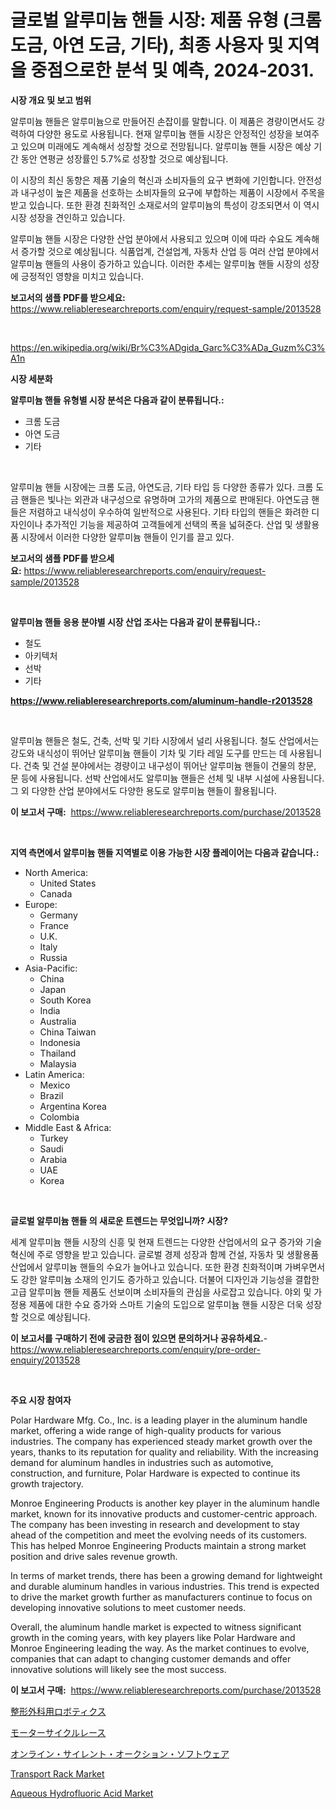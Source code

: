 <p><h1>글로벌 알루미늄 핸들 시장: 제품 유형 (크롬 도금, 아연 도금, 기타), 최종 사용자 및 지역을 중점으로한 분석 및 예측, 2024-2031.</h1></p><p><strong>시장 개요 및 보고 범위</strong></p>
<p><p>알루미늄 핸들은 알루미늄으로 만들어진 손잡이를 말합니다. 이 제품은 경량이면서도 강력하여 다양한 용도로 사용됩니다. 현재 알루미늄 핸들 시장은 안정적인 성장을 보여주고 있으며 미래에도 계속해서 성장할 것으로 전망됩니다. 알루미늄 핸들 시장은 예상 기간 동안 연평균 성장률인 5.7%로 성장할 것으로 예상됩니다. </p><p>이 시장의 최신 동향은 제품 기술의 혁신과 소비자들의 요구 변화에 기인합니다. 안전성과 내구성이 높은 제품을 선호하는 소비자들의 요구에 부합하는 제품이 시장에서 주목을 받고 있습니다. 또한 환경 친화적인 소재로서의 알루미늄의 특성이 강조되면서 이 역시 시장 성장을 견인하고 있습니다.</p><p>알루미늄 핸들 시장은 다양한 산업 분야에서 사용되고 있으며 이에 따라 수요도 계속해서 증가할 것으로 예상됩니다. 식품업계, 건설업계, 자동차 산업 등 여러 산업 분야에서 알루미늄 핸들의 사용이 증가하고 있습니다. 이러한 추세는 알루미늄 핸들 시장의 성장에 긍정적인 영향을 미치고 있습니다.</p></p>
<p><strong>보고서의 샘플 PDF를 받으세요:</strong> <a href="https://www.reliableresearchreports.com/enquiry/request-sample/2013528">https://www.reliableresearchreports.com/enquiry/request-sample/2013528</a></p>
<p>&nbsp;</p>
<p><a href="https://en.wikipedia.org/wiki/Br%C3%ADgida_Garc%C3%ADa_Guzm%C3%A1n">https://en.wikipedia.org/wiki/Br%C3%ADgida_Garc%C3%ADa_Guzm%C3%A1n</a></p>
<p><strong>시장 세분화</strong></p>
<p><strong>알루미늄 핸들 유형별 시장 분석은 다음과 같이 분류됩니다.:</strong></p>
<p><ul><li>크롬 도금</li><li>아연 도금</li><li>기타</li></ul></p>
<p>&nbsp;</p>
<p><p>알루미늄 핸들 시장에는 크롬 도금, 아연도금, 기타 타입 등 다양한 종류가 있다. 크롬 도금 핸들은 빛나는 외관과 내구성으로 유명하며 고가의 제품으로 판매된다. 아연도금 핸들은 저렴하고 내식성이 우수하여 일반적으로 사용된다. 기타 타입의 핸들은 화려한 디자인이나 추가적인 기능을 제공하여 고객들에게 선택의 폭을 넓혀준다. 산업 및 생활용품 시장에서 이러한 다양한 알루미늄 핸들이 인기를 끌고 있다.</p></p>
<p><strong>보고서의 샘플 PDF를 받으세요:</strong>&nbsp;<a href="https://www.reliableresearchreports.com/enquiry/request-sample/2013528">https://www.reliableresearchreports.com/enquiry/request-sample/2013528</a></p>
<p>&nbsp;</p>
<p><strong> 알루미늄 핸들 응용 분야별 시장 산업 조사는 다음과 같이 분류됩니다.:</strong></p>
<p><ul><li>철도</li><li>아키텍처</li><li>선박</li><li>기타</li></ul></p>
<p><strong><a href="https://www.reliableresearchreports.com/aluminum-handle-r2013528">https://www.reliableresearchreports.com/aluminum-handle-r2013528</a></strong></p>
<p>&nbsp;</p>
<p><p>알루미늄 핸들은 철도, 건축, 선박 및 기타 시장에서 널리 사용됩니다. 철도 산업에서는 강도와 내식성이 뛰어난 알루미늄 핸들이 기차 및 기타 레일 도구를 만드는 데 사용됩니다. 건축 및 건설 분야에서는 경량이고 내구성이 뛰어난 알루미늄 핸들이 건물의 창문, 문 등에 사용됩니다. 선박 산업에서도 알루미늄 핸들은 선체 및 내부 시설에 사용됩니다. 그 외 다양한 산업 분야에서도 다양한 용도로 알루미늄 핸들이 활용됩니다.</p></p>
<p><strong>이 보고서 구매:</strong>&nbsp; <a href="https://www.reliableresearchreports.com/purchase/2013528">https://www.reliableresearchreports.com/purchase/2013528</a></p>
<p>&nbsp;</p>
<p><strong>지역 측면에서 알루미늄 핸들 지역별로 이용 가능한 시장 플레이어는 다음과 같습니다.:</strong></p>
<p><ul>
    <li>
        North America:
        <ul>
            <li>United States</li>
            <li>Canada</li>
        </ul>
    </li>
    <li>
        Europe:
        <ul>
            <li>Germany</li>
            <li>France</li>
            <li>U.K.</li>
            <li>Italy</li>
            <li>Russia</li>
        </ul>
    </li>
    <li>
        Asia-Pacific:
        <ul>
            <li>China</li>
            <li>Japan</li>
            <li>South Korea</li>
            <li>India</li>
            <li>Australia</li>
            <li>China Taiwan</li>
            <li>Indonesia</li>
            <li>Thailand</li>
            <li>Malaysia</li>
        </ul>
    </li>
    <li>
        Latin America:
        <ul>
            <li>Mexico</li>
            <li>Brazil</li>
            <li>Argentina Korea</li>
            <li>Colombia</li>
        </ul>
    </li>
    <li>
        Middle East & Africa:
        <ul>
            <li>Turkey</li>
            <li>Saudi</li>
            <li>Arabia</li>
            <li>UAE</li>
            <li>Korea</li>
        </ul>
    </li>
    </ul></p>
<p>&nbsp;</p>
<p><strong>글로벌 알루미늄 핸들 의 새로운 트렌드는 무엇입니까? 시장?</strong></p>
<p><p>세계 알루미늄 핸들 시장의 신흥 및 현재 트렌드는 다양한 산업에서의 요구 증가와 기술 혁신에 주로 영향을 받고 있습니다. 글로벌 경제 성장과 함께 건설, 자동차 및 생활용품 산업에서 알루미늄 핸들의 수요가 늘어나고 있습니다. 또한 환경 친화적이며 가벼우면서도 강한 알루미늄 소재의 인기도 증가하고 있습니다. 더불어 디자인과 기능성을 결합한 고급 알루미늄 핸들 제품도 선보이며 소비자들의 관심을 사로잡고 있습니다. 야외 및 가정용 제품에 대한 수요 증가와 스마트 기술의 도입으로 알루미늄 핸들 시장은 더욱 성장할 것으로 예상됩니다.</p></p>
<p><strong>이 보고서를 구매하기 전에 궁금한 점이 있으면 문의하거나 공유하세요.</strong>- <a href="https://www.reliableresearchreports.com/enquiry/pre-order-enquiry/2013528">https://www.reliableresearchreports.com/enquiry/pre-order-enquiry/2013528</a></p>
<p>&nbsp;</p>
<p><strong>주요 시장 참여자</strong></p>
<p><p>Polar Hardware Mfg. Co., Inc. is a leading player in the aluminum handle market, offering a wide range of high-quality products for various industries. The company has experienced steady market growth over the years, thanks to its reputation for quality and reliability. With the increasing demand for aluminum handles in industries such as automotive, construction, and furniture, Polar Hardware is expected to continue its growth trajectory.</p><p>Monroe Engineering Products is another key player in the aluminum handle market, known for its innovative products and customer-centric approach. The company has been investing in research and development to stay ahead of the competition and meet the evolving needs of its customers. This has helped Monroe Engineering Products maintain a strong market position and drive sales revenue growth.</p><p>In terms of market trends, there has been a growing demand for lightweight and durable aluminum handles in various industries. This trend is expected to drive the market growth further as manufacturers continue to focus on developing innovative solutions to meet customer needs.</p><p>Overall, the aluminum handle market is expected to witness significant growth in the coming years, with key players like Polar Hardware and Monroe Engineering leading the way. As the market continues to evolve, companies that can adapt to changing customer demands and offer innovative solutions will likely see the most success.</p></p>
<p><strong>이 보고서 구매:</strong>&nbsp;&nbsp;<a href="https://www.reliableresearchreports.com/purchase/2013528">https://www.reliableresearchreports.com/purchase/2013528</a></p>
<p><p><a href="https://github.com/schmahlson/Market-Research-Report-List-3/blob/main/356083342823.md">整形外科用ロボティクス</a></p><p><a href="https://github.com/TerrellConn/Market-Research-Report-List-2/blob/main/805451642826.md">モーターサイクルレース</a></p><p><a href="https://medium.com/@sashabeier2023/%E3%82%AA%E3%83%B3%E3%83%A9%E3%82%A4%E3%83%B3%E3%82%B5%E3%82%A4%E3%83%AC%E3%83%B3%E3%83%88%E3%82%AA%E3%83%BC%E3%82%AF%E3%82%B7%E3%83%A7%E3%83%B3%E3%82%BD%E3%83%95%E3%83%88%E3%82%A6%E3%82%A7%E3%82%A2%E5%B8%82%E5%A0%B4%E4%BA%88%E6%B8%AC-%E5%B8%82%E5%A0%B4%E5%8B%95%E5%90%91-%E3%81%8A%E3%82%88%E3%81%B3%E5%BD%B1%E9%9F%BF%E5%88%86%E6%9E%90-2024%E5%B9%B4-2031%E5%B9%B4-c20b9875a261">オンライン・サイレント・オークション・ソフトウェア</a></p><p><a href="https://github.com/goodweq44/Market-Research-Report-List-1/blob/main/transport-rack-market.md">Transport Rack Market</a></p><p><a href="https://www.linkedin.com/pulse/global-aqueous-hydrofluoric-acid-market-size-expected-reach-ctqre">Aqueous Hydrofluoric Acid Market</a></p></p>